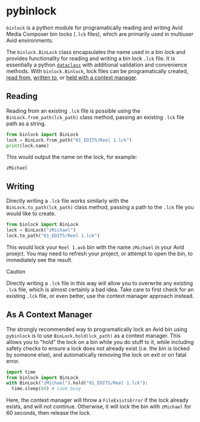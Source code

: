 # pybinlock

`binlock` is a python module for programatically reading and writing Avid Media Composer bin locks (`.lck` files), which are primarily used in multiuser Avid environments.

The `binlock.BinLock` class encapsulates the name used in a bin lock and provides functionality for reading and writing a bin lock `.lck` file.  It is essentially a python 
[`dataclass`](https://docs.python.org/3/library/dataclasses.html) with additional validation and convenience methods.  With `binlock.Binlock`, lock files can be programatically 
created, [read from](#reading), [written to](#writing), or [held with a context manager](#as-a-context-manager).

## Reading

Reading from an existing `.lck` file is possible using the `BinLock.from_path(lck_path)` class method, passing an existing `.lck` file path as a string.

```python
from binlock import BinLock
lock = BinLock.from_path("01_EDITS/Reel 1.lck")
print(lock.name)
```
This would output the name on the lock, for example:
```
zMichael
```

## Writing

Directly writing a `.lck` file works similarly with the `BinLock.to_path(lck_path)` class method, passing a path to the `.lck` file you would like to create.

```python
from binlock import BinLock
lock = BinLock("zMichael")
lock.to_path("01_EDITS/Reel 1.lck")
```
This would lock your `Reel 1.avb` bin with the name `zMichael` in your Avid proejct.  You may need to refresh your project, or attempt to open the bin, to immediately 
see the result.

>[!CAUTION]
>Directly writing a `.lck` file in this way will allow you to overwrite any existing `.lck` file, which is almost certainly a bad idea.  Take care to first
>check for an existing `.lck` file, or even better, use the context manager approach instead.

## As A Context Manager

The strongly recommended way to programatically lock an Avid bin using `pybinlock` is to use `BinLock.hold(lck_path)` as a context manager.  This allows you to "hold" the 
lock on a bin while you do stuff to it, while including safety checks to ensure a lock does not already exist (i.e. the bin is locked by someone else), and automatically 
removing the lock on exit or on fatal error.

```python
import time
from binlock import BinLock
with BinLock("zMichael").hold("01_EDITS/Reel 1.lck"):
  time.sleep(60) # Look busy
```
Here, the context manager will throw a `FileExistsError` if the lock already exists, and will not continue.  Otherwise, it will lock the bin with `zMichael` for 60 seconds, then release the lock.
